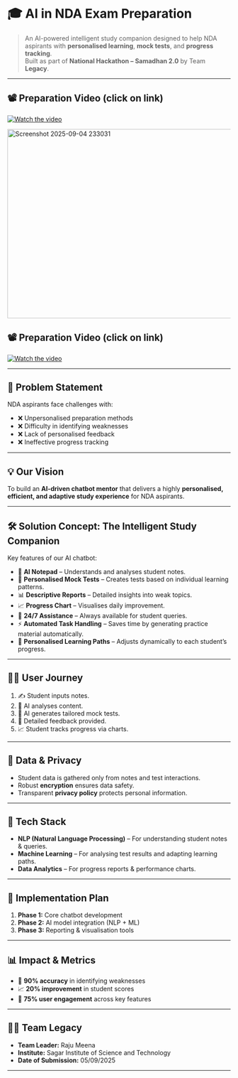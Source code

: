 

# 🎓 AI in NDA Exam Preparation

> An AI-powered intelligent study companion designed to help NDA aspirants with **personalised learning**, **mock tests**, and **progress tracking**.  
> Built as part of **National Hackathon – Samadhan 2.0** by Team **Legacy**.

---
## 📽️ Preparation Video  (click on link)

[![Watch the video](https://img.youtube.com/vi/YOUR_VIDEO_ID/0.jpg)](https://youtu.be/AuybZlYXBTY)


<img width="852" height="426" alt="Screenshot 2025-09-04 233031" src="https://github.com/user-attachments/assets/4b975349-5a69-4874-b316-53d68a6c1e17" />

## 📽️ Preparation Video (click on link)

[![Watch the video](https://img.youtube.com/vi/YOUR_VIDEO_ID/0.jpg)](https://youtu.be/AuybZlYXBTY)

---

## 🚀 Problem Statement
NDA aspirants face challenges with:
- ❌ Unpersonalised preparation methods  
- ❌ Difficulty in identifying weaknesses  
- ❌ Lack of personalised feedback  
- ❌ Ineffective progress tracking  

---

## 💡 Our Vision
To build an **AI-driven chatbot mentor** that delivers a highly **personalised, efficient, and adaptive study experience** for NDA aspirants.

---

## 🛠️ Solution Concept: The Intelligent Study Companion
Key features of our AI chatbot:

- 📝 **AI Notepad** – Understands and analyses student notes.  
- 🧾 **Personalised Mock Tests** – Creates tests based on individual learning patterns.  
- 📊 **Descriptive Reports** – Detailed insights into weak topics.  
- 📈 **Progress Chart** – Visualises daily improvement.  
- 🤖 **24/7 Assistance** – Always available for student queries.  
- ⚡ **Automated Task Handling** – Saves time by generating practice material automatically.  
- 🎯 **Personalised Learning Paths** – Adjusts dynamically to each student’s progress.  

---

## 🧑‍🎓 User Journey
1. ✍️ Student inputs notes.  
2. 🤖 AI analyses content.  
3. 📝 AI generates tailored mock tests.  
4. 🔎 Detailed feedback provided.  
5. 📈 Student tracks progress via charts.  

---

## 🔐 Data & Privacy
- Student data is gathered only from notes and test interactions.  
- Robust **encryption** ensures data safety.  
- Transparent **privacy policy** protects personal information.  

---

## 🧩 Tech Stack
- **NLP (Natural Language Processing)** – For understanding student notes & queries.  
- **Machine Learning** – For analysing test results and adapting learning paths.  
- **Data Analytics** – For progress reports & performance charts.  

---

## 📅 Implementation Plan
1. **Phase 1:** Core chatbot development  
2. **Phase 2:** AI model integration (NLP + ML)  
3. **Phase 3:** Reporting & visualisation tools  

---

## 📊 Impact & Metrics
- 🎯 **90% accuracy** in identifying weaknesses  
- 📈 **20% improvement** in student scores  
- 🤝 **75% user engagement** across key features  

---

## 👨‍💻 Team Legacy
- **Team Leader:** Raju Meena  
- **Institute:** Sagar Institute of Science and Technology  
- **Date of Submission:** 05/09/2025  

---




